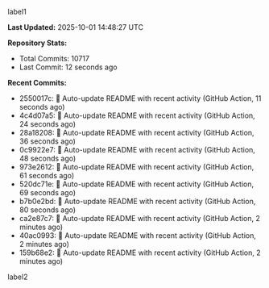 
label1 
<!-- ACTIVITY_START -->
**Last Updated:** 2025-10-01 14:48:27 UTC

**Repository Stats:**
- Total Commits: 10717
- Last Commit: 12 seconds ago

**Recent Commits:**
- 2550017c: 🤖 Auto-update README with recent activity (GitHub Action, 11 seconds ago)
- 4c4d07a5: 🤖 Auto-update README with recent activity (GitHub Action, 24 seconds ago)
- 28a18208: 🤖 Auto-update README with recent activity (GitHub Action, 36 seconds ago)
- 0c9922e7: 🤖 Auto-update README with recent activity (GitHub Action, 48 seconds ago)
- 973e2612: 🤖 Auto-update README with recent activity (GitHub Action, 61 seconds ago)
- 520dc71e: 🤖 Auto-update README with recent activity (GitHub Action, 69 seconds ago)
- b7b0e2bd: 🤖 Auto-update README with recent activity (GitHub Action, 80 seconds ago)
- ca2e87c7: 🤖 Auto-update README with recent activity (GitHub Action, 2 minutes ago)
- 40ac0993: 🤖 Auto-update README with recent activity (GitHub Action, 2 minutes ago)
- 159b68e2: 🤖 Auto-update README with recent activity (GitHub Action, 2 minutes ago)
<!-- ACTIVITY_END -->

label2
